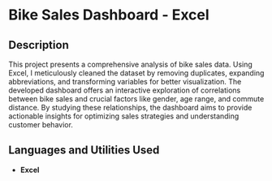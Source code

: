 <h1>Bike Sales Dashboard - Excel</h1>


<h2>Description</h2>
This project presents a comprehensive analysis of bike sales data. Using Excel, I meticulously cleaned the dataset by removing duplicates, expanding abbreviations, and transforming variables for better visualization. The developed dashboard offers an interactive exploration of correlations between bike sales and crucial factors like gender, age range, and commute distance. By studying these relationships, the dashboard aims to provide actionable insights for optimizing sales strategies and understanding customer behavior.
<br />


<h2>Languages and Utilities Used</h2>

- <b>Excel</b> 
